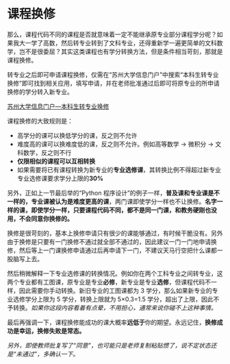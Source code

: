 # 课程换修

那么，课程代码不同的课程是否就意味着一定不能继承原专业部分课程学分呢？如果我大一学了高数，然后转专业转到了文科专业，还得重新学一遍更简单的文科数学，岂不是很委屈？其实这类课程也有学分转换方法，但是条件相当苛刻，那就是课程换修。

转专业之后即可申请课程换修，仅需在“苏州大学信息门户”中搜索“本科生转专业换修”即可找到相关应用，填写申请，并在老师批准通过后即可将原专业的所申请换修的学分转入新专业。

[苏州大学信息门户—本科生转专业换修](https://my.suda.edu.cn/portal/_web/fusionportal/serviceCenter/details.html?_p=YXM9MiZ0PTEmZD04NSZwPTEmZj0zNSZtPU4m&_l=&_t=&appName=%E6%8D%A2%E4%BF%AE&id=1766&name=%E8%8B%8F%E5%B7%9E%E5%A4%A7%E5%AD%A6%E6%9C%AC%E7%A7%91%E7%94%9F%E8%BD%AC%E4%B8%93%E4%B8%9A%E6%8D%A2%E4%BF%AE%E8%AF%BE%E7%A8%8B%E7%94%B3%E8%AF%B7%E6%B5%81%E7%A8%8B)

课程换修的大致规则是：

- 高学分的课可以换低学分的课，反之则不允许
- 难度高的课可以换难度低的课，反之则不允许。例如高等数学 → 微积分 → 文科数学，反之则不行
- **仅限相似的课程可以互相转换**
- 如果需要将已有课程转换为新专业的**专业选修课**，其转换比例不得超过新专业专业选修课要求学分上限的**30%**

另外，正如上一节最后举的“Python 程序设计”的例子一样，**普及课和专业课是不一样的，专业课被认为是难度更高的课**，两门课即使学分一样也不让换修。**名字一样的课，即使学分一样，只要课程代码不同，都不是同一门课，和教务硬刚也没用，不会同意你换修的。**

换修是很苛刻的，基本上换修申请只有很少的课能够通过，有时候干脆没有。另外由于换修是只要有一门换修不通过就全部不通过的，因此建议一门一门地申请换修，然后等上一门课换修申请通过后再申请下一门，不建议天马行空把什么课都一股脑写上去。

然后稍微解释一下专业选修课的转换情况。例如你在两个工科专业之间转专业，这两个专业都有工图课，原专业是专业**必修**，新专业是专业**选修**，但课程代码不一样，因此需要你手动转换。新旧专业的工图课都为 3 学分，那么如果新专业的专业选修学分上限为 5 学分，转换上限就为 5×0.3=1.5 学分，超出了上限，因此不予转换。_如果你这段内容看着有点晕，不用担心，通常来说你碰不上这种事情。_

最后再强调一下，课程换修能成功的课大概率**远低于**你的期望。永远记住，**换修成功是幸运，换修失败是常态。**

_另外，即使教师批复写了“同意”，也可能只是老师复制粘贴惯了，说不定状态还是“未通过”，多确认一下。_
